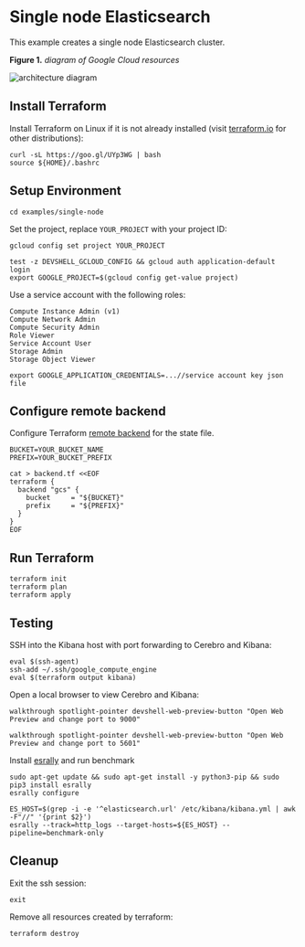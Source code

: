 # Single node Elasticsearch

This example creates a single node Elasticsearch cluster.

**Figure 1.** *diagram of Google Cloud resources*

![architecture diagram](./diagram.png)

## Install Terraform

Install Terraform on Linux if it is not already installed (visit [terraform.io](https://terraform.io) for other distributions):

```
curl -sL https://goo.gl/UYp3WG | bash
source ${HOME}/.bashrc
```

## Setup Environment

```
cd examples/single-node
```

Set the project, replace `YOUR_PROJECT` with your project ID:

```
gcloud config set project YOUR_PROJECT
```

```
test -z DEVSHELL_GCLOUD_CONFIG && gcloud auth application-default login
export GOOGLE_PROJECT=$(gcloud config get-value project)
```

Use a service account with the following roles:
```
Compute Instance Admin (v1)
Compute Network Admin
Compute Security Admin
Role Viewer
Service Account User
Storage Admin
Storage Object Viewer
```

```
export GOOGLE_APPLICATION_CREDENTIALS=...//service account key json file
```

## Configure remote backend

Configure Terraform [remote backend](https://www.terraform.io/docs/backends/types/gcs.html) for the state file.

```
BUCKET=YOUR_BUCKET_NAME
PREFIX=YOUR_BUCKET_PREFIX
```

```
cat > backend.tf <<EOF
terraform {
  backend "gcs" {
    bucket     = "${BUCKET}"
    prefix     = "${PREFIX}"
  }
}
EOF
```

## Run Terraform

```
terraform init
terraform plan
terraform apply
```

## Testing

SSH into the Kibana host with port forwarding to Cerebro and Kibana:

```
eval $(ssh-agent)
ssh-add ~/.ssh/google_compute_engine
eval $(terraform output kibana)
```

Open a local browser to view Cerebro and Kibana:

`walkthrough spotlight-pointer devshell-web-preview-button "Open Web Preview and change port to 9000"`

`walkthrough spotlight-pointer devshell-web-preview-button "Open Web Preview and change port to 5601"`

Install [esrally](https://github.com/elastic/rally) and run benchmark

```
sudo apt-get update && sudo apt-get install -y python3-pip && sudo pip3 install esrally
esrally configure

ES_HOST=$(grep -i -e '^elasticsearch.url' /etc/kibana/kibana.yml | awk -F"//" '{print $2}')
esrally --track=http_logs --target-hosts=${ES_HOST} --pipeline=benchmark-only
```

## Cleanup

Exit the ssh session:

```
exit
```

Remove all resources created by terraform:

```
terraform destroy
```